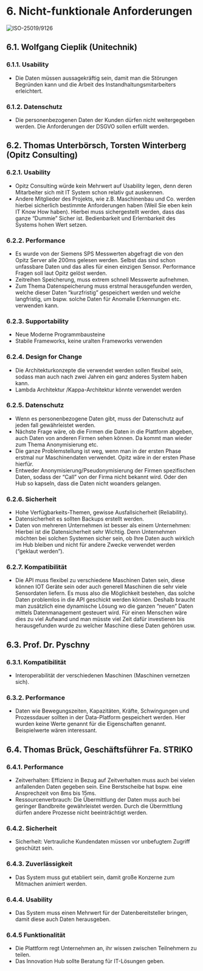 # 6. Nicht-funktionale Anforderungen

![ISO-25019/9126](https://github.com/pschm/am-lastenheft-ss20/blob/master/lastenheft/img/quality_iso-25010-9126.jpg?raw=true) 


## 6.1. Wolfgang Cieplik (Unitechnik)

### 6.1.1. Usability

* Die Daten müssen aussagekräftig sein, damit man die Störungen Begründen kann und die Arbeit des Instandhaltungsmitarbeiters erleichtert.

### 6.1.2. Datenschutz

* Die personenbezogenen Daten der Kunden dürfen nicht weitergegeben werden. Die Anforderungen der DSGVO sollen erfüllt werden.

## 6.2. Thomas Unterbörsch, Torsten Winterberg (Opitz Consulting)

### 6.2.1. Usability

* Opitz Consulting würde kein Mehrwert auf Usability legen, denn deren Mitarbeiter sich mit IT System schon relativ gut auskennen.
* Andere Mitglieder des Projekts, wie z.B. Maschinenbau und Co. werden hierbei sicherlich bestimmte Anforderungen haben (Weil Sie eben kein IT Know How haben). Hierbei muss sichergestellt werden, dass das ganze “Dummie” Sicher ist. Bedienbarkeit und Erlernbarkeit des Systems hohen Wert setzen.

### 6.2.2. Performance

* Es wurde von der Siemens SPS Messwerten abgefragt die von den Opitz Server alle 200ms gelesen werden. Selbst das sind schon unfassbare Daten und das alles für einen einzigen Sensor. Performance Fragen soll laut Opitz gelöst werden.
* Zeitreihen Speicherung, muss extrem schnell Messwerte aufnehmen.
* Zum Thema Datenspeicherung muss erstmal herausgefunden werden, welche dieser Daten “kurzfristig” gespeichert werden und welche langfristig, um bspw. solche Daten für Anomalie Erkennungen etc. verwenden kann.

### 6.2.3. Supportability
* Neue Moderne Programmbausteine 
* Stabile Frameworks, keine uralten Frameworks verwenden

### 6.2.4. Design for Change
* Die Architekturkonzepte die verwendet werden sollen flexibel sein, sodass man auch nach zwei Jahren ein ganz anderes System haben kann.
* Lambda Architektur /Kappa-Architektur könnte verwendet werden

### 6.2.5. Datenschutz
* Wenn es personenbezogene Daten gibt, muss der Datenschutz auf jeden fall gewährleistet werden.
* Nächste Frage wäre, ob die Firmen die Daten in die Plattform abgeben, auch Daten von anderen Firmen sehen können. Da kommt man wieder zum Thema Anonymisierung etc.
* Die ganze Problemstellung ist weg, wenn man in der ersten Phase erstmal nur Maschinendaten verwendet. Opitz wäre in der ersten Phase hierfür.
* Entweder Anonymisierung/Pseudonymisierung der Firmen spezifischen Daten, sodass der “Call” von der Firma nicht bekannt wird. Oder den Hub so kapseln, dass die Daten nicht woanders gelangen.

### 6.2.6. Sicherheit
* Hohe Verfügbarkeits-Themen, gewisse Ausfallsicherheit (Reliability).
* Datensicherheit es sollten Backups erstellt werden.
* Daten von mehreren Unternehmen ist besser als einem Unternehmen: Hierbei ist die Datensicherheit sehr Wichtig. Denn Unternehmen möchten bei solchen Systemen sicher sein, ob Ihre Daten auch wirklich im Hub bleiben und nicht für andere Zwecke verwendet werden (“geklaut werden”).

### 6.2.7. Kompatibilität 
* Die API muss flexibel zu verschiedene Maschinen Daten sein, diese können IOT Geräte sein oder auch generell Maschinen die sehr viele Sensordaten liefern. Es muss also die Möglichkeit bestehen, das solche Daten problemlos in die API geschickt werden können. Deshalb braucht man zusätzlich eine dynamische Lösung wo die ganzen “neuen” Daten mittels Datenmanagement gesteuert wird. Für einen Menschen wäre dies zu viel Aufwand und man müsste viel Zeit dafür investieren bis herausgefunden wurde zu welcher Maschine diese Daten gehören usw.

## 6.3. Prof. Dr. Pyschny

### 6.3.1. Kompatibilität

* Interoperabilität der verschiedenen Maschinen (Maschinen vernetzen sich).

### 6.3.2. Performance
* Daten wie Bewegungszeiten, Kapazitäten, Kräfte, Schwingungen und Prozessdauer sollten in der Data-Platform gespeichert werden. Hier wurden keine Werte genannt für die Eigenschaften genannt. Beispielwerte wären interessant.


## 6.4. Thomas Brück, Geschäftsführer Fa. STRIKO

### 6.4.1. Performance 
* Zeitverhalten: Effizienz in Bezug auf Zeitverhalten muss auch bei vielen anfallenden Daten gegeben sein. Eine Berstscheibe hat bspw. eine Ansprechzeit von 8ms bis 15ms. 
* Ressourcenverbrauch: Die Übermittlung der Daten muss auch bei geringer Bandbreite gewährleistet werden. Durch die Übermittlung dürfen andere Prozesse nicht beeinträchtigt werden.

### 6.4.2. Sicherheit
* Sicherheit: Vertrauliche Kundendaten müssen vor unbefugtem Zugriff geschützt sein.

### 6.4.3. Zuverlässigkeit 
* Das System muss gut etabliert sein, damit große Konzerne zum Mitmachen animiert werden.

### 6.4.4. Usability
* Das System muss einen Mehrwert für der Datenbereitsteller bringen, damit diese auch Daten herausgeben.

### 6.4.5 Funktionalität 
* Die Plattform regt Unternehmen an, ihr wissen zwischen Teilnehmern zu teilen.
* Das Innovation Hub sollte Beratung für IT-Lösungen geben.




